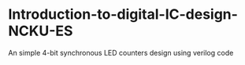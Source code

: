 # Introduction-to-digital-IC-design-NCKU-ES
An simple 4-bit synchronous LED counters design using verilog code
